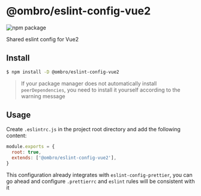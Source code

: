 # @ombro/eslint-config-vue2

![npm package](https://badgen.net/npm/v/@ombro/eslint-config-vue2)

Shared eslint config for Vue2

## Install

```sh
$ npm install -D @ombro/eslint-config-vue2
```

> If your package manager does not automatically install `peerDependencies`, you need to install it yourself according to the warning message

## Usage

Create `.eslintrc.js` in the project root directory and add the following content:

```js
module.exports = {
  root: true,
  extends: ['@ombro/eslint-config-vue2'],
}
```

This configuration already integrates with `eslint-config-prettier`, you can go ahead and configure `.prettierrc` and `eslint` rules will be consistent with it
